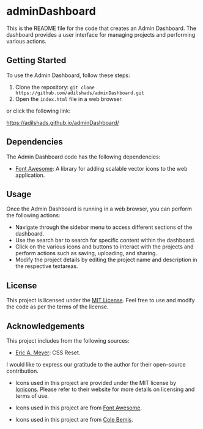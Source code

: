 # adminDashboard

This is the README file for the code that creates an Admin Dashboard. The dashboard provides a user interface for managing projects and performing various actions.

## Getting Started

To use the Admin Dashboard, follow these steps:

1. Clone the repository: `git clone https://github.com/adilshads/adminDashboard.git`
2. Open the `index.html` file in a web browser.

or click the following link: 

https://adilshads.github.io/adminDashboard/

## Dependencies

The Admin Dashboard code has the following dependencies:

- [Font Awesome](https://cdnjs.cloudflare.com/ajax/libs/font-awesome/5.15.3/css/all.min.css): A library for adding scalable vector icons to the web application.

## Usage

Once the Admin Dashboard is running in a web browser, you can perform the following actions:

- Navigate through the sidebar menu to access different sections of the dashboard.
- Use the search bar to search for specific content within the dashboard.
- Click on the various icons and buttons to interact with the projects and perform actions such as saving, uploading, and sharing.
- Modify the project details by editing the project name and description in the respective textareas.

## License

This project is licensed under the [MIT License](LICENSE). Feel free to use and modify the code as per the terms of the license.

## Acknowledgements

This project includes from the following sources:

- [Eric A. Meyer](https://meyerweb.com/eric/tools/css/reset/): CSS Reset. 

I would like to express our gratitude to the author for their open-source contribution.

- Icons used in this project are provided under the MIT license by [Ionicons](https://ionic.io/ionicons). Please refer to their website for more details on licensing and terms of use.

- Icons used in this project are from [Font Awesome](https://fontawesome.com).

- Icons used in this project are from [Cole Bemis](https://feathericons.com/).